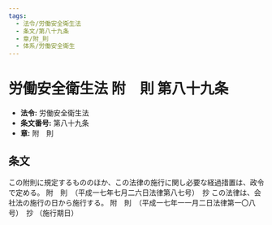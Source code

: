 ```yaml
---
tags:
  - 法令/労働安全衛生法
  - 条文/第八十九条
  - 章/附_則
  - 体系/労働安全衛生
---
```

# 労働安全衛生法 附　則 第八十九条

- **法令:** 労働安全衛生法
- **条文番号:** 第八十九条
- **章:** 附　則

## 条文
この附則に規定するもののほか、この法律の施行に関し必要な経過措置は、政令で定める。
附　則　（平成一七年七月二六日法律第八七号）　抄
この法律は、会社法の施行の日から施行する。
附　則　（平成一七年一一月二日法律第一〇八号）　抄
（施行期日）

